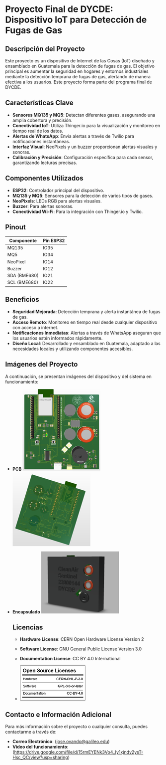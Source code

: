 # Proyecto Final de DYCDE: Dispositivo IoT para Detección de Fugas de Gas

## Descripción del Proyecto
Este proyecto es un dispositivo de Internet de las Cosas (IoT) diseñado y ensamblado en Guatemala para la detección de fugas de gas. El objetivo principal es aumentar la seguridad en hogares y entornos industriales mediante la detección temprana de fugas de gas, alertando de manera efectiva a los usuarios. Este proyecto forma parte del programa final de DYCDE.

## Características Clave

- **Sensores MQ135 y MQ5**: Detectan diferentes gases, asegurando una amplia cobertura y precisión.
- **Conectividad IoT**: Utiliza Thinger.io para la visualización y monitoreo en tiempo real de los datos.
- **Alertas de WhatsApp**: Envía alertas a través de Twilio para notificaciones instantáneas.
- **Interfaz Visual**: NeoPixels y un buzzer proporcionan alertas visuales y sonoras.
- **Calibración y Precisión**: Configuración específica para cada sensor, garantizando lecturas precisas.

## Componentes Utilizados

- **ESP32**: Controlador principal del dispositivo.
- **MQ135 y MQ5**: Sensores para la detección de varios tipos de gases.
- **NeoPixels**: LEDs RGB para alertas visuales.
- **Buzzer**: Para alertas sonoras.
- **Conectividad Wi-Fi**: Para la integración con Thinger.io y Twilio.

## Pinout

| Componente | Pin ESP32 |
|------------|-----------|
| MQ135      | IO35      |
| MQ5        | IO34      |
| NeoPixel   | IO14      |
| Buzzer     | IO12      |
| SDA (BME680)| IO21     |
| SCL (BME680)| IO22     |

## Beneficios

- **Seguridad Mejorada**: Detección temprana y alerta instantánea de fugas de gas.
- **Acceso Remoto**: Monitoreo en tiempo real desde cualquier dispositivo con acceso a internet.
- **Notificaciones Inmediatas**: Alertas a través de WhatsApp aseguran que los usuarios estén informados rápidamente.
- **Diseño Local**: Desarrollado y ensamblado en Guatemala, adaptado a las necesidades locales y utilizando componentes accesibles.

## Imágenes del Proyecto

A continuación, se presentan imágenes del dispositivo y del sistema en funcionamiento:

- **PCB**
  <img src="Images/PCB_Front.png" alt="Parte frontal de la PCB" width="250"/>
  <img src="Images/PCB_Back.png" alt="Parte trasera de la PCB" width="250"/>

- **Encapsulado**
  <img src="Images/case.png" alt="Encapsulado" width="250"/>

  ## Licencias

  - **Hardware License**: CERN Open Hardware License Version 2
  - **Software License**: GNU General Public License Version 3.0
  - **Documentation License**: CC BY 4.0 International

  - <img src="Images/oshw_facts.png" witdh="100">

## Contacto e Información Adicional

Para más información sobre el proyecto o cualquier consulta, puedes contactarme a través de:

- **Correo Electrónico**: (jose.ovando@galileo.edu)
- **Video del funcionamiento**: (https://drive.google.com/file/d/15rmEYENk3Vo4_Iy1xjndv2ysT-Hsc_QC/view?usp=sharing)
